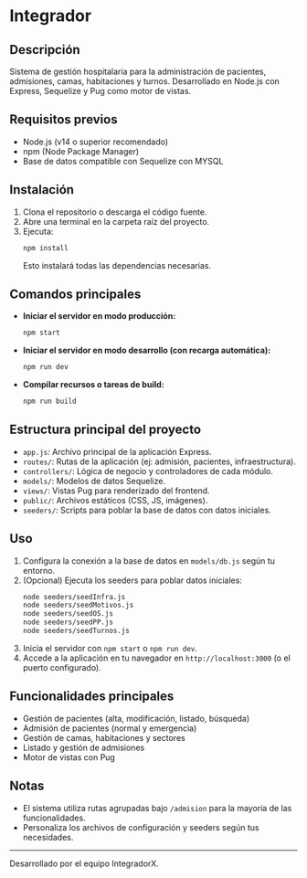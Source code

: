 # Integrador

## Descripción

Sistema de gestión hospitalaria para la administración de pacientes, admisiones, camas, habitaciones y turnos. Desarrollado en Node.js con Express, Sequelize y Pug como motor de vistas.

## Requisitos previos

- Node.js (v14 o superior recomendado)
- npm (Node Package Manager)
- Base de datos compatible con Sequelize con MYSQL

## Instalación

1. Clona el repositorio o descarga el código fuente.
2. Abre una terminal en la carpeta raíz del proyecto.
3. Ejecuta:
   ```sh
   npm install
   ```
   Esto instalará todas las dependencias necesarias.

## Comandos principales

- **Iniciar el servidor en modo producción:**
  ```sh
  npm start
  ```
- **Iniciar el servidor en modo desarrollo (con recarga automática):**
  ```sh
  npm run dev
  ```
- **Compilar recursos o tareas de build:**
  ```sh
  npm run build
  ```

## Estructura principal del proyecto

- `app.js`: Archivo principal de la aplicación Express.
- `routes/`: Rutas de la aplicación (ej: admisión, pacientes, infraestructura).
- `controllers/`: Lógica de negocio y controladores de cada módulo.
- `models/`: Modelos de datos Sequelize.
- `views/`: Vistas Pug para renderizado del frontend.
- `public/`: Archivos estáticos (CSS, JS, imágenes).
- `seeders/`: Scripts para poblar la base de datos con datos iniciales.

## Uso

1. Configura la conexión a la base de datos en `models/db.js` según tu entorno.
2. (Opcional) Ejecuta los seeders para poblar datos iniciales:
   ```sh
   node seeders/seedInfra.js
   node seeders/seedMotivos.js
   node seeders/seedOS.js
   node seeders/seedPP.js
   node seeders/seedTurnos.js
   ```
3. Inicia el servidor con `npm start` o `npm run dev`.
4. Accede a la aplicación en tu navegador en `http://localhost:3000` (o el puerto configurado).

## Funcionalidades principales

- Gestión de pacientes (alta, modificación, listado, búsqueda)
- Admisión de pacientes (normal y emergencia)
- Gestión de camas, habitaciones y sectores
- Listado y gestión de admisiones
- Motor de vistas con Pug

## Notas

- El sistema utiliza rutas agrupadas bajo `/admision` para la mayoría de las funcionalidades.
- Personaliza los archivos de configuración y seeders según tus necesidades.

---

Desarrollado por el equipo IntegradorX.
